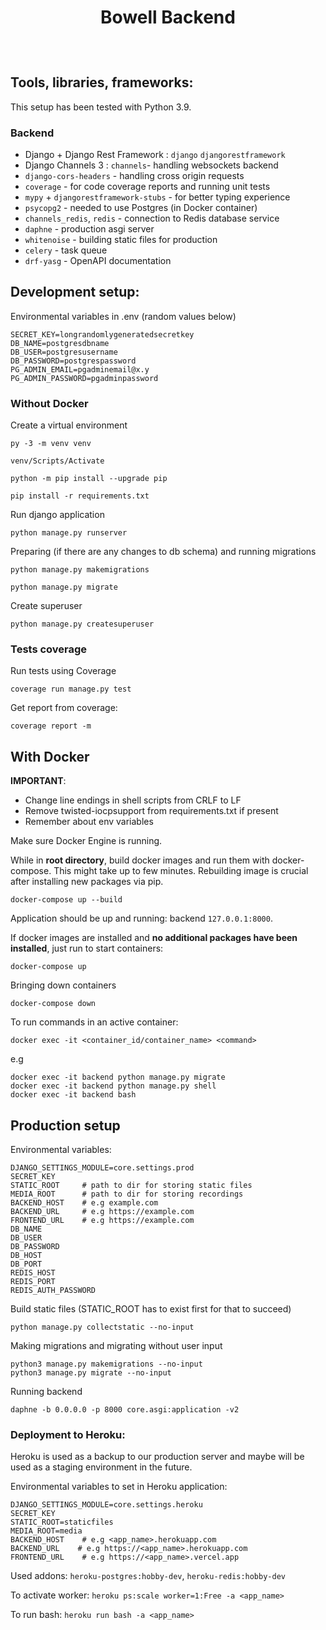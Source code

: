 <div align="center" style="padding-bottom: 10px">
    <h1>Bowell Backend</h1>
    <img src="https://img.shields.io/badge/Python-14354C?style=for-the-badge&logo=python&logoColor=white" alt=""/>
    <img src="https://img.shields.io/badge/Django-092E20?style=for-the-badge&logo=django&logoColor=white" alt=""/>
    <img src="https://img.shields.io/badge/DJANGO-REST-ff1709?style=for-the-badge&logo=django&logoColor=white&color=ff1709&labelColor=gray" alt=""/>
    <img src="https://img.shields.io/badge/Celery-8C9A41?&style=for-the-badge&logo=celery&logoColor=Awhite" alt=""/>
    <img src="https://img.shields.io/badge/PostgreSQL-316192?style=for-the-badge&logo=postgresql&logoColor=white" alt=""/>
    <img src="https://img.shields.io/badge/redis-%23DD0031.svg?&style=for-the-badge&logo=redis&logoColor=white" alt=""/>
    <img src="https://img.shields.io/badge/Docker-008FCC?style=for-the-badge&logo=docker&logoColor=white" alt=""/>
</div>

## Tools, libraries, frameworks:

This setup has been tested with Python 3.9.

### Backend

- Django + Django Rest Framework : `django` `djangorestframework`
- Django Channels 3 : `channels`- handling websockets backend
- `django-cors-headers` - handling cross origin requests
- `coverage` - for code coverage reports and running unit tests
- `mypy` + `djangorestframework-stubs` - for better typing experience
- `psycopg2` - needed to use Postgres (in Docker container)
- `channels_redis`, `redis` - connection to Redis database service
- `daphne` - production asgi server
- `whitenoise` - building static files for production
- `celery` - task queue
- `drf-yasg` - OpenAPI documentation

## Development setup:

Environmental variables in .env (random values below)

```
SECRET_KEY=longrandomlygeneratedsecretkey
DB_NAME=postgresdbname
DB_USER=postgresusername
DB_PASSWORD=postgrespassword
PG_ADMIN_EMAIL=pgadminemail@x.y
PG_ADMIN_PASSWORD=pgadminpassword
```

### Without Docker

Create a virtual environment

```shell script
py -3 -m venv venv

venv/Scripts/Activate

python -m pip install --upgrade pip

pip install -r requirements.txt
```

Run django application

```shell script
python manage.py runserver
```

Preparing (if there are any changes to db schema) and running migrations

```shell script
python manage.py makemigrations

python manage.py migrate
```

Create superuser

```shell script
python manage.py createsuperuser
```

### Tests coverage

Run tests using Coverage

```shell script
coverage run manage.py test
```

Get report from coverage:

```shell script
coverage report -m
```

## With Docker

**IMPORTANT**:

- Change line endings in shell scripts from CRLF to LF
- Remove twisted-iocpsupport from requirements.txt if present
- Remember about env variables

Make sure Docker Engine is running.

While in **root directory**, build docker images and run them with docker-compose. This might take up to few minutes.
Rebuilding image is crucial after installing new packages via pip.

```shell script
docker-compose up --build
```

Application should be up and running: backend `127.0.0.1:8000`.

If docker images are installed and **no additional packages have been installed**, just run to start containers:

```shell script
docker-compose up
```

Bringing down containers

```shell script
docker-compose down
```

To run commands in an active container:

```shell script
docker exec -it <container_id/container_name> <command>
```

e.g

```shell
docker exec -it backend python manage.py migrate
docker exec -it backend python manage.py shell
docker exec -it backend bash
```

## Production setup

Environmental variables:

```
DJANGO_SETTINGS_MODULE=core.settings.prod
SECRET_KEY
STATIC_ROOT     # path to dir for storing static files
MEDIA_ROOT      # path to dir for storing recordings 
BACKEND_HOST    # e.g example.com
BACKEND_URL     # e.g https://example.com
FRONTEND_URL    # e.g https://example.com
DB_NAME
DB_USER
DB_PASSWORD
DB_HOST
DB_PORT
REDIS_HOST
REDIS_PORT
REDIS_AUTH_PASSWORD
```

Build static files (STATIC_ROOT has to exist first for that to succeed)

```shell
python manage.py collectstatic --no-input
```

Making migrations and migrating without user input

```shell
python3 manage.py makemigrations --no-input
python3 manage.py migrate --no-input
```

Running backend

```shell
daphne -b 0.0.0.0 -p 8000 core.asgi:application -v2
```

### Deployment to Heroku:
Heroku is used as a backup to our production server 
and maybe will be used as a staging environment in the future.

Environmental variables to set in Heroku application:

```
DJANGO_SETTINGS_MODULE=core.settings.heroku
SECRET_KEY
STATIC_ROOT=staticfiles
MEDIA_ROOT=media
BACKEND_HOST    # e.g <app_name>.herokuapp.com
BACKEND_URL    # e.g https://<app_name>.herokuapp.com
FRONTEND_URL    # e.g https://<app_name>.vercel.app
```

Used addons: `heroku-postgres:hobby-dev`, `heroku-redis:hobby-dev`

To activate worker: `heroku ps:scale worker=1:Free -a <app_name>`

To run bash: `heroku run bash -a <app_name>`
